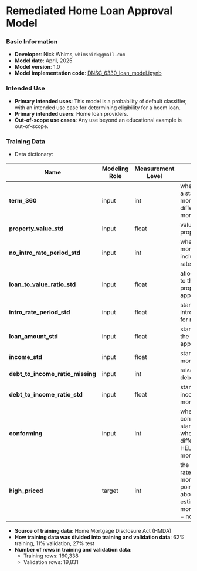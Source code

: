 # Remediated Home Loan Approval Model

### Basic Information

* **Developer**: Nick Whims, `whimsnick@gmail.com`
* **Model date**: April, 2025
* **Model version**: 1.0
* **Model implementation code**: [DNSC_6330_loan_model.ipynb](https://github.com/nwhims/DNSC_6330/blob/main/DNSC_6330_loan_model.ipynb)

### Intended Use
* **Primary intended uses**: This model is a probability of default classifier, with an intended use case for determining eligibility for a hoem loan.
* **Primary intended users**: Home loan providers.
* **Out-of-scope use cases**: Any use beyond an educational example is out-of-scope.

### Training Data

* Data dictionary: 

| Name | Modeling Role | Measurement Level| Description|
| ---- | ------------- | ---------------- | ---------- |
|**term_360**| input | int | whether the mortgage is a standard 360 month mortgage (1) or a different type of mortgage (0) |
| **property_value_std** | input | float | value of the mortgaged property |
| **no_intro_rate_period_std** | input | int | whether (1) or not (0) a mortgage does not include an introductory rate period
| **loan_to_value_ratio_std** | input | float | atio of the mortgage size to the value of the property for mortgage applicants |
| **intro_rate_period_std** | input | float | standardized introductory rate period for mortgage applicants |
| **loan_amount_std** | input | float | standardized amount of the mortgage for applicants |
| **income_std** | input | float | standardized income for mortgage applicants. |
| **debt_to_income_ratio_missing** | input | int | missing marker (1) for debt_to_income_ratio_std |
| **debt_to_income_ratio_std** | input | float | standardized debt-to-income ratio for mortgage applicants |
| **conforming** | input | int | whether the mortgage conforms to normal standards (1), or whether the loan is different (0), e.g., jumbo, HELOC, reverse mortgage, etc. |
| **high_priced**| target | int | the annual percentage rate (APR) charged for a mortgage is 150 basis points (1.5%) or more above a survey-based estimate of similar mortgages; (1) = yes, (2) = no |

* **Source of training data**: Home Mortgage Disclosure Act (HMDA)
* **How training data was divided into training and validation data**: 62% training, 11% validation, 27% test
* **Number of rows in training and validation data**:
  * Training rows: 160,338
  * Validation rows: 19,831
